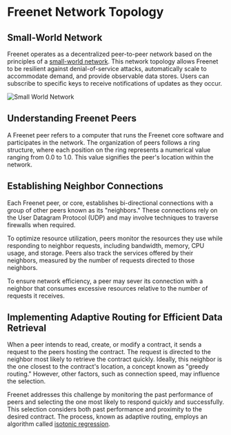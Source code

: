 # Freenet Network Topology

## Small-World Network

Freenet operates as a decentralized peer-to-peer network based on the principles
of a [small-world network](https://en.wikipedia.org/wiki/Small-world_network).
This network topology allows Freenet to be resilient against denial-of-service
attacks, automatically scale to accommodate demand, and provide observable data
stores. Users can subscribe to specific keys to receive notifications of updates
as they occur.

![Small World Network](p2p-network.svg)

## Understanding Freenet Peers

A Freenet peer refers to a computer that runs the Freenet core software and
participates in the network. The organization of peers follows a ring structure,
where each position on the ring represents a numerical value ranging from 0.0 to
1.0. This value signifies the peer's location within the network.

## Establishing Neighbor Connections

Each Freenet peer, or core, establishes bi-directional connections with a
group of other peers known as its "neighbors." These connections rely on the
User Datagram Protocol (UDP) and may involve techniques to traverse firewalls
when required.

To optimize resource utilization, peers monitor the resources they use while
responding to neighbor requests, including bandwidth, memory, CPU usage, and
storage. Peers also track the services offered by their neighbors, measured by
the number of requests directed to those neighbors.

To ensure network efficiency, a peer may sever its connection with a neighbor
that consumes excessive resources relative to the number of requests it
receives.

## Implementing Adaptive Routing for Efficient Data Retrieval

When a peer intends to read, create, or modify a contract, it sends a request to
the peers hosting the contract. The request is directed to the neighbor most
likely to retrieve the contract quickly. Ideally, this neighbor is the one
closest to the contract's location, a concept known as "greedy routing."
However, other factors, such as connection speed, may influence the selection.

Freenet addresses this challenge by monitoring the past performance of peers and
selecting the one most likely to respond quickly and successfully. This
selection considers both past performance and proximity to the desired contract.
The process, known as adaptive routing, employs an algorithm called [isotonic
regression](https://github.com/sanity/pav.rs).
